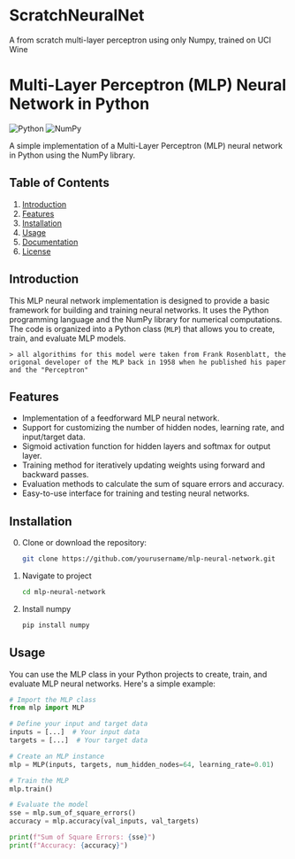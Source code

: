# ScratchNeuralNet
A from scratch multi-layer perceptron using only Numpy, trained on UCI Wine

# Multi-Layer Perceptron (MLP) Neural Network in Python

![Python](https://img.shields.io/badge/Python-3.x-blue.svg)
![NumPy](https://img.shields.io/badge/NumPy-1.x-green.svg)

A simple implementation of a Multi-Layer Perceptron (MLP) neural network in Python using the NumPy library.

## Table of Contents

1. [Introduction](#introduction)
2. [Features](#features)
3. [Installation](#installation)
4. [Usage](#usage)
5. [Documentation](#documentation)
6. [License](#license)

## Introduction

This MLP neural network implementation is designed to provide a basic framework for building and training neural networks. It uses the Python programming language and the NumPy library for numerical computations. The code is organized into a Python class (`MLP`) that allows you to create, train, and evaluate MLP models.

    > all algorithims for this model were taken from Frank Rosenblatt, the origonal developer of the MLP back in 1958 when he published his paper and the "Perceptron"

## Features

- Implementation of a feedforward MLP neural network.
- Support for customizing the number of hidden nodes, learning rate, and input/target data.
- Sigmoid activation function for hidden layers and softmax for output layer.
- Training method for iteratively updating weights using forward and backward passes.
- Evaluation methods to calculate the sum of square errors and accuracy.
- Easy-to-use interface for training and testing neural networks.

## Installation

0. Clone or download the repository:

   ```bash
   git clone https://github.com/yourusername/mlp-neural-network.git
   ```
1. Navigate to project 
    ```bash
    cd mlp-neural-network
    ```
2. Install numpy 
    ```bash
    pip install numpy
    ```
    
## Usage 
You can use the MLP class in your Python projects to create, train, and evaluate MLP neural networks. Here's a simple example:

```python
# Import the MLP class
from mlp import MLP

# Define your input and target data
inputs = [...]  # Your input data
targets = [...]  # Your target data

# Create an MLP instance
mlp = MLP(inputs, targets, num_hidden_nodes=64, learning_rate=0.01)

# Train the MLP
mlp.train()

# Evaluate the model
sse = mlp.sum_of_square_errors()
accuracy = mlp.accuracy(val_inputs, val_targets)

print(f"Sum of Square Errors: {sse}")
print(f"Accuracy: {accuracy}")
```
